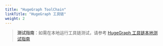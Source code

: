 ```yaml
---
title: "HugeGraph ToolChain"
linkTitle: "HugeGraph 工具链"
weight: 2
---
```


> **测试指南**：如需在本地运行工具链测试，请参考 [HugeGraph 工具链本地测试指南](/cn/docs/guides/toolchain-local-test)
